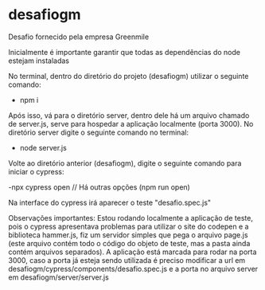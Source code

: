 # desafiogm
 Desafio fornecido pela empresa Greenmile

Inicialmente é importante garantir que todas as dependências do node estejam instaladas

No terminal, dentro do diretório do projeto (desafiogm) utilizar o seguinte comando:
- npm i

Após isso, vá para o diretório server, dentro dele há um arquivo chamado de server.js, serve para hospedar a aplicação localmente (porta 3000). No diretório server digite o seguinte comando no terminal:
- node server.js

Volte ao diretório anterior (desafiogm), digite o seguinte comando para iniciar o cypress:

-npx cypress open // Há outras opções (npm run open)

Na interface do cypress irá aparecer o teste "desafio.spec.js"


Observações importantes: Estou rodando localmente a aplicação de teste, pois o cypress apresentava problemas para utilizar o site do codepen e a biblioteca hammer.js, fiz um servidor simples que pega o arquivo page.js (este arquivo contém todo o código do objeto de teste, mas a pasta ainda contém arquivos separados).
A aplicação está marcada para rodar na porta 3000, caso a porta já esteja sendo utilizada é preciso modificar a url em desafiogm/cypress/components/desafio.spec.js e a porta no arquivo server em desafiogm/server/server.js